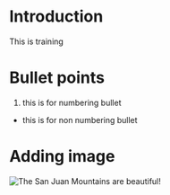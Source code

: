 # Introduction
This is training 
# Bullet points
1. this is for numbering bullet
* this is for non numbering bullet
# Adding image 

![The San Juan Mountains are beautiful!](/assets/images/san-juan-mountains.jpg "San Juan Mountains")
